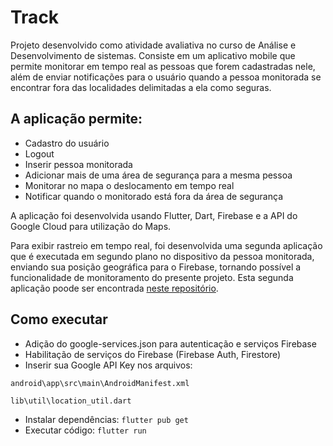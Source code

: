 # Track

Projeto desenvolvido como atividade avaliativa no curso de Análise e Desenvolvimento de sistemas. Consiste em um aplicativo mobile que permite monitorar em tempo real as pessoas que forem cadastradas nele, além de enviar notificações para o usuário quando a pessoa monitorada se encontrar fora das localidades delimitadas a ela como seguras.

## A aplicação permite:
* Cadastro do usuário
* Logout
* Inserir pessoa monitorada
* Adicionar mais de uma área de segurança para a mesma pessoa
* Monitorar no mapa o deslocamento em tempo real
* Notificar quando o monitorado está fora da área de segurança

A aplicação foi desenvolvida usando Flutter, Dart, Firebase e a API do Google Cloud para utilização do Maps. 

Para exibir rastreio em tempo real, foi desenvolvida uma segunda aplicação que é executada em segundo plano no dispositivo da pessoa monitorada, enviando sua posição geográfica para o Firebase, tornando possível a funcionalidade de monitoramento do presente projeto. Esta segunda aplicação poode ser encontrada [neste repositório](https://github.com/maitecr/tracked-patient).

## Como executar

* Adição do google-services.json para autenticação e serviços Firebase 
* Habilitação de serviços do Firebase (Firebase Auth, Firestore)
* Inserir sua Google API Key nos arquivos:
```
android\app\src\main\AndroidManifest.xml
```
```
lib\util\location_util.dart
```
* Instalar dependências: `flutter pub get`
* Executar código: `flutter run`
